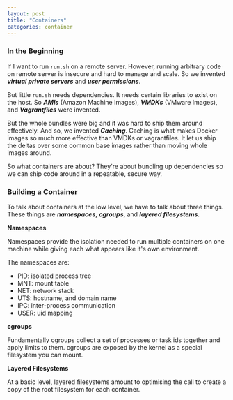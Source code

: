 ```yaml
---
layout: post
title: "Containers"
categories: container
---
```


### In the Beginning

If I want to run `run.sh` on a remote server. However, running arbitrary code on remote server is insecure and hard to manage and scale. So we invented **_virtual private servers_** and **_user permissions_**.

But little `run.sh` needs dependencies. It needs certain libraries to exist on the host. So **_AMIs_** (Amazon Machine Images), **_VMDKs_** (VMware Images), and **_Vagrantfiles_** were invented.

But the whole bundles were big and it was hard to ship them around effectively. And so, we invented **_Caching_**. Caching is what makes Docker images so much more effective than VMDKs or vagrantfiles. It let us ship the deltas over some common base images rather than moving whole images around.

So what containers are about? They're about bundling up dependencies so we can ship code around in a repeatable, secure way.

### Building a Container

To talk about containers at the low level, we have to talk about three things. These things are **_namespaces_**, **_cgroups_**, and **_layered filesystems_**.

**Namespaces**

Namespaces provide the isolation needed to run multiple containers on one machine while giving each what appears like it's own environment.

The namespaces are:
* PID: isolated process tree
* MNT: mount table
* NET: network stack
* UTS: hostname, and domain name
* IPC: inter-process communication
* USER: uid mapping

**cgroups**

Fundamentally cgroups collect a set of processes or task ids together and apply limits to them. cgroups are exposed by the kernel as a special filesystem you can mount.

**Layered Filesystems**

At a basic level, layered filesystems amount to optimising the call to create a copy of the root filesystem for each container.


